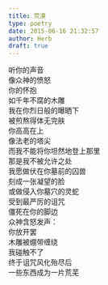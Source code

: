```yaml
---  
title: 荒漠  
type: poetry  
date: 2015-06-16 21:32:57  
author: Herb  
draft: true
---  
```

听你的声音  
像众神的愤怒  
你的怀抱  
如千年不腐的木雕    
我在你烈日般的曝晒下  
被煎熬得体无完肤  
你高高在上  
像法老的塔尖  
而我不能将你坦然地登上那里  
那是我不被允许之处    
我愿做伏在你墓前的囚兽  
刻成一张凝望的脸  
或做侵入你墓穴的灵蛇  
受到最严厉的诅咒  
僵死在你的脚边    
众神含怒发声：  
你放开罢  
木雕被绷带缠绕  
我碰触不了  
终于诅咒风化殆尽后  
一些东西成为一片荒芜